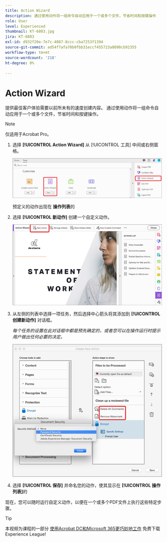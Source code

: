 ```yaml
---
title: Action Wizard
description: 通过使用动作将一组命令自动应用于一个或多个文件，节省时间和按键操作
role: User
level: Experienced
thumbnail: KT-6803.jpg
jira: KT-6803
exl-id: d932f20e-7e7c-4087-8ccc-cba7253f1394
source-git-commit: ad54f7afa78b0fbb31eccf455723a8890cb92355
workflow-type: tm+mt
source-wordcount: '218'
ht-degree: 0%

---
```


# Action Wizard

提供最佳客户体验需要以前所未有的速度创建内容。 通过使用动作将一组命令自动应用于一个或多个文件，节省时间和按键操作。

>[!NOTE]
>
>仅适用于Acrobat Pro。

1. 选择 **[!UICONTROL Action Wizard]** 从 [!UICONTROL 工具] 中间或右侧窗格。

   ![Action Wizard步骤1](../assets/ActionWizard_1.png)

   预定义的动作出现在 **操作列表**&#x200B;的

1. 选择 **[!UICONTROL 新动作]** 创建一个自定义动作。

   ![Action Wizard步骤2](../assets/ActionWizard_2.png)

1. 从左侧的列表中选择一项任务，然后选择中心箭头将其添加到 **[!UICONTROL 创建新动作]** 对话框。

   *每个任务的设置在此对话框中都是预先确定的，或者您可以在操作运行时提示用户做出任何必要的决定。*

   ![Action Wizard步骤3](../assets/ActionWizard_3.png)

1. 选择 **[!UICONTROL 保存]** 并命名您的动作，使其显示在 **[!UICONTROL 操作列表]**&#x200B;的

现在，您可以随时运行自定义动作，以便在一个或多个PDF文件上执行这些特定步骤。

>[!TIP]
>
>本视频为课程的一部分 [使用Acrobat DC和Microsoft 365更巧妙地工作](https://experienceleague.adobe.com/?recommended=Acrobat-U-1-2021.microsoft365) 免费下载Experience League!
